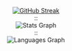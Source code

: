<div align="center">

[![GitHub Streak](https://github-readme-streak-stats.herokuapp.com/?user=Martin-K-M&theme=transparent&hide_border=true)](https://git.io/streak-stats)  
::  
![Stats Graph](https://github-readme-stats.vercel.app/api?username=Martin-K-M&hide_title=false&hide_rank=false&show_icons=true&include_all_commits=true&count_private=true&disable_animations=false&theme=transparent&locale=en&hide_border=true)  
::  
![Languages Graph](https://github-readme-stats.vercel.app/api/top-langs?username=Martin-K-M&locale=en&hide_title=false&layout=compact&card_width=320&langs_count=12&theme=transparent&hide_border=true)

</div>

